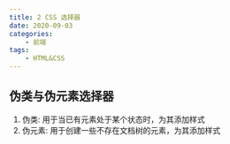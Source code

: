 ```yaml
---
title: 2 CSS 选择器
date: 2020-09-03
categories:
    - 前端
tags:
	- HTML&CSS
---
```


## 伪类与伪元素选择器
1. 伪类: 用于当已有元素处于某个状态时，为其添加样式
2. 伪元素: 用于创建一些不存在文档树的元素，为其添加样式